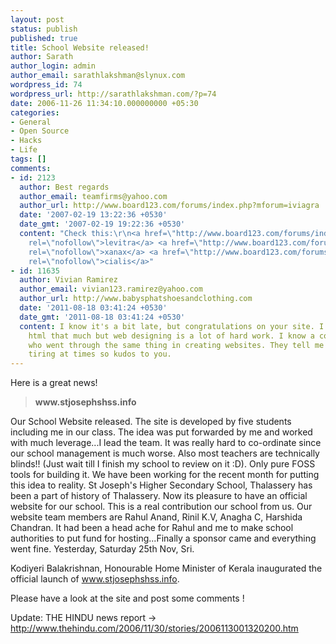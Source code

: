 ```yaml
---
layout: post
status: publish
published: true
title: School Website released!
author: Sarath
author_login: admin
author_email: sarathlakshman@slynux.com
wordpress_id: 74
wordpress_url: http://sarathlakshman.com/?p=74
date: 2006-11-26 11:34:10.000000000 +05:30
categories:
- General
- Open Source
- Hacks
- Life
tags: []
comments:
- id: 2123
  author: Best regards
  author_email: teamfirms@yahoo.com
  author_url: http://www.board123.com/forums/index.php?mforum=iviagra
  date: '2007-02-19 13:22:36 +0530'
  date_gmt: '2007-02-19 19:22:36 +0530'
  content: "Check this:\r\n<a href=\"http://www.board123.com/forums/index.php?mforum=ilevitra\"
    rel=\"nofollow\">levitra</a> <a href=\"http://www.board123.com/forums/index.php?mforum=ixanax\"
    rel=\"nofollow\">xanax</a> <a href=\"http://www.board123.com/forums/index.php?mforum=icialis\"
    rel=\"nofollow\">cialis</a>"
- id: 11635
  author: Vivian Ramirez
  author_email: vivian123.ramirez@yahoo.com
  author_url: http://www.babysphatshoesandclothing.com
  date: '2011-08-18 03:41:24 +0530'
  date_gmt: '2011-08-18 03:41:24 +0530'
  content: I know it's a bit late, but congratulations on your site. I don't know
    html that much but web designing is a lot of hard work. I know a couple of friends
    who went through the same thing in creating websites. They tell me it's quite
    tiring at times so kudos to you.
---
```

Here is a great news!
<a href="http://www.stjosephshss.info">
<img src="http://farm1.static.flickr.com/188/487597289_466c99583f.jpg?v=0" alt="" /></a>


<blockquote><strong>www.stjosephshss.info <br />  </strong></blockquote>




Our School Website released. The site is developed by five students including me in our class. The idea was put forwarded by me and worked with much leverage...I lead the team. It was really hard to co-ordinate since our school management is much worse. Also most teachers are technically blinds!! (Just wait till I finish my school to review on it :D). Only pure FOSS tools for building it. We have been working for the recent month for putting this idea to reality.
St Joseph's Higher Secondary School, Thalassery has been a part of history of Thalassery. Now its pleasure to have an official website for our school. This is a real contribution our school from us. Our website team members are Rahul Anand, Rinil K.V, Anagha C, Harshida Chandran.
It had been a head ache for Rahul and me to make school authorities to put fund for hosting...Finally a sponsor came and everything went fine. Yesterday, Saturday 25th Nov, Sri.

Kodiyeri Balakrishnan, Honourable Home Minister of Kerala inaugurated the official launch of <a href="http://www.stjosephshss.info">www.stjosephshss.info</a>.

Please have a look at the site and post some comments ! 


Update: THE HINDU news report -> <a href="http://www.thehindu.com/2006/11/30/stories/2006113001320200.htm">
http://www.thehindu.com/2006/11/30/stories/2006113001320200.htm</a>
